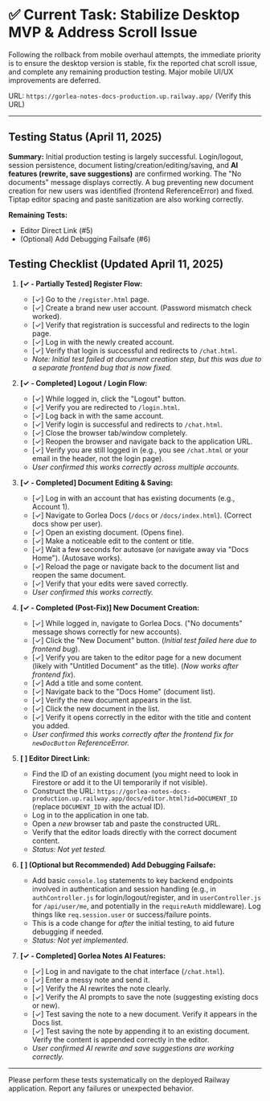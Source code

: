 # ✅ Current Task: Stabilize Desktop MVP & Address Scroll Issue

Following the rollback from mobile overhaul attempts, the immediate priority is to ensure the desktop version is stable, fix the reported chat scroll issue, and complete any remaining production testing. Major mobile UI/UX improvements are deferred.

URL: `https://gorlea-notes-docs-production.up.railway.app/` (Verify this URL)

---

## Testing Status (April 11, 2025)

**Summary:** Initial production testing is largely successful. Login/logout, session persistence, document listing/creation/editing/saving, and **AI features (rewrite, save suggestions)** are confirmed working. The "No documents" message displays correctly. A bug preventing new document creation for new users was identified (frontend ReferenceError) and fixed. Tiptap editor spacing and paste sanitization are also working correctly.

**Remaining Tests:**
- Editor Direct Link (#5)
- (Optional) Add Debugging Failsafe (#6)

## Testing Checklist (Updated April 11, 2025)

1.  **[✓ - Partially Tested] Register Flow:**
    *   [✓] Go to the `/register.html` page.
    *   [✓] Create a brand new user account. (Password mismatch check worked).
    *   [✓] Verify that registration is successful and redirects to the login page.
    *   [✓] Log in with the newly created account.
    *   [✓] Verify that login is successful and redirects to `/chat.html`.
    *   *Note: Initial test failed at document creation step, but this was due to a separate frontend bug that is now fixed.*

2.  **[✓ - Completed] Logout / Login Flow:**
    *   [✓] While logged in, click the "Logout" button.
    *   [✓] Verify you are redirected to `/login.html`.
    *   [✓] Log back in with the same account.
    *   [✓] Verify login is successful and redirects to `/chat.html`.
    *   [✓] Close the browser tab/window completely.
    *   [✓] Reopen the browser and navigate back to the application URL.
    *   [✓] Verify you are still logged in (e.g., you see `/chat.html` or your email in the header, not the login page).
    *   *User confirmed this works correctly across multiple accounts.*

3.  **[✓ - Completed] Document Editing & Saving:**
    *   [✓] Log in with an account that has existing documents (e.g., Account 1).
    *   [✓] Navigate to Gorlea Docs (`/docs` or `/docs/index.html`). (Correct docs show per user).
    *   [✓] Open an existing document. (Opens fine).
    *   [✓] Make a noticeable edit to the content or title.
    *   [✓] Wait a few seconds for autosave (or navigate away via "Docs Home"). (Autosave works).
    *   [✓] Reload the page or navigate back to the document list and reopen the same document.
    *   [✓] Verify that your edits were saved correctly.
    *   *User confirmed this works correctly.*

4.  **[✓ - Completed (Post-Fix)] New Document Creation:**
    *   [✓] While logged in, navigate to Gorlea Docs. ("No documents" message shows correctly for new accounts).
    *   [✓] Click the "New Document" button. (*Initial test failed here due to frontend bug*).
    *   [✓] Verify you are taken to the editor page for a new document (likely with "Untitled Document" as the title). (*Now works after frontend fix*).
    *   [✓] Add a title and some content.
    *   [✓] Navigate back to the "Docs Home" (document list).
    *   [✓] Verify the new document appears in the list.
    *   [✓] Click the new document in the list.
    *   [✓] Verify it opens correctly in the editor with the title and content you added.
    *   *User confirmed this works correctly after the frontend fix for `newDocButton` ReferenceError.*

5.  **[ ] Editor Direct Link:**
    *   Find the ID of an existing document (you might need to look in Firestore or add it to the UI temporarily if not visible).
    *   Construct the URL: `https://gorlea-notes-docs-production.up.railway.app/docs/editor.html?id=DOCUMENT_ID` (replace `DOCUMENT_ID` with the actual ID).
    *   Log in to the application in one tab.
    *   Open a *new* browser tab and paste the constructed URL.
    *   Verify that the editor loads directly with the correct document content.
    *   *Status: Not yet tested.*

6.  **[ ] (Optional but Recommended) Add Debugging Failsafe:**
    *   Add basic `console.log` statements to key backend endpoints involved in authentication and session handling (e.g., in `authController.js` for login/logout/register, and in `userController.js` for `/api/user/me`, and potentially in the `requireAuth` middleware). Log things like `req.session.user` or success/failure points.
    *   This is a code change for *after* the initial testing, to aid future debugging if needed.
    *   *Status: Not yet implemented.*

7.  **[✓ - Completed] Gorlea Notes AI Features:**
    *   [✓] Log in and navigate to the chat interface (`/chat.html`).
    *   [✓] Enter a messy note and send it.
    *   [✓] Verify the AI rewrites the note clearly.
    *   [✓] Verify the AI prompts to save the note (suggesting existing docs or new).
    *   [✓] Test saving the note to a new document. Verify it appears in the Docs list.
    *   [✓] Test saving the note by appending it to an existing document. Verify the content is appended correctly in the editor.
    *   *User confirmed AI rewrite and save suggestions are working correctly.*

---

Please perform these tests systematically on the deployed Railway application. Report any failures or unexpected behavior.
